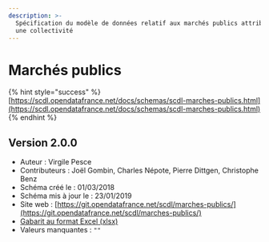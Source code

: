 ```yaml
---
description: >-
  Spécification du modèle de données relatif aux marchés publics attribués par
  une collectivité
---
```


# Marchés publics

{% hint style="success" %}
[https://scdl.opendatafrance.net/docs/schemas/scdl-marches-publics.html](https://scdl.opendatafrance.net/docs/schemas/scdl-marches-publics.html)
{% endhint %}

## Version 2.0.0

* Auteur : Virgile Pesce
* Contributeurs : Joël Gombin, Charles Népote, Pierre Dittgen, Christophe Benz
* Schéma créé le : 01/03/2018
* Schéma mis à jour le : 23/01/2019
* Site web : [https://git.opendatafrance.net/scdl/marches-publics/](https://git.opendatafrance.net/scdl/marches-publics/)
* [Gabarit au format Excel \(xlsx\)](https://scdl.opendatafrance.net/docs/templates/scdl-marches-publics.xlsx)
* Valeurs manquantes : `""`

